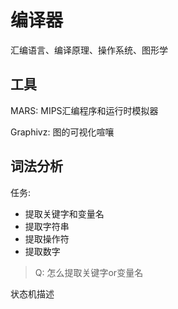 # 编译器
汇编语言、编译原理、操作系统、图形学

##  工具 

MARS:  MIPS汇编程序和运行时模拟器

Graphivz: 图的可视化喧嚷

## 词法分析

任务:

- 提取关键字和变量名
- 提取字符串
- 提取操作符
- 提取数字

> Q: 怎么提取关键字or变量名

状态机描述
